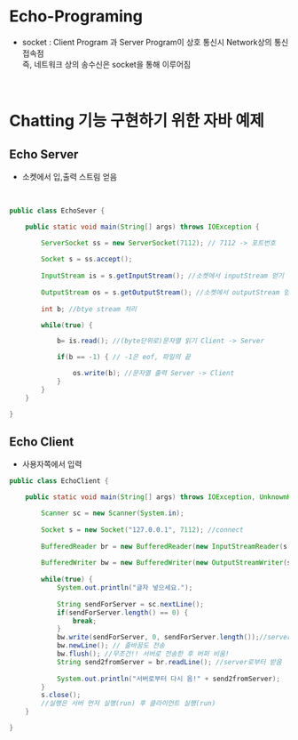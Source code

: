 # Echo-Programing

* socket : Client Program 과 Server Program이 상호 통신시 Network상의  통신 접속점 <br>
  즉, 네트워크 상의 송수신은 socket을 통해 이루어짐


<br>

# Chatting 기능 구현하기 위한 자바 예제

## Echo Server

* 소켓에서 입,출력 스트림 얻음
  
<br>

```java
public class EchoSever {

	public static void main(String[] args) throws IOException {

		ServerSocket ss = new ServerSocket(7112); // 7112 -> 포트번호
		
		Socket s = ss.accept();
		
		InputStream is = s.getInputStream(); //소켓에서 inputStream 얻기
		
		OutputStream os = s.getOutputStream(); //소켓에서 outputStream 얻기
		
		int b; //btye stream 처리

		while(true) {

			b= is.read(); //(byte단위로)문자열 읽기 Client -> Server

			if(b == -1) { // -1은 eof, 파일의 끝

				os.write(b); //문자열 출력 Server -> Client
			}
		}
	}

}
```

## Echo Client

* 사용자쪽에서 입력

```java
public class EchoClient {

	public static void main(String[] args) throws IOException, UnknownHostException {

		Scanner sc = new Scanner(System.in);
		
		Socket s = new Socket("127.0.0.1", 7112); //connect
		
		BufferedReader br = new BufferedReader(new InputStreamReader(s.getInputStream()));
		
		BufferedWriter bw = new BufferedWriter(new OutputStreamWriter(s.getOutputStream()));
		
		while(true) {
			System.out.println("글자 넣으세요.");
			
			String sendForServer = sc.nextLine();
			if(sendForServer.length() == 0) {
				break;
			}
			bw.write(sendForServer, 0, sendForServer.length());//server로 키보드에서 입력받은 0~length까지 전부 전송
			bw.newLine(); // 줄바꿈도 전송
			bw.flush(); //무조건!! 서버로 전송한 후 버퍼 비움!
			String send2fromServer = br.readLine(); //server로부터 받음
			
			System.out.println("서버로부터 다시 옴!" + send2fromServer);
		}
		s.close();
		//실행은 서버 먼저 실행(run) 후 클라이언트 실행(run)
	}

}
```